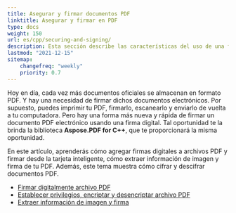 ```yaml
---
title: Asegurar y firmar documentos PDF
linktitle: Asegurar y firmar en PDF
type: docs
weight: 150
url: es/cpp/securing-and-signing/
description: Esta sección describe las características del uso de una firma y la seguridad de su documento PDF utilizando C++
lastmod: "2021-12-15"
sitemap:
    changefreq: "weekly"
    priority: 0.7
---
```


Hoy en día, cada vez más documentos oficiales se almacenan en formato PDF. Y hay una necesidad de firmar dichos documentos electrónicos. Por supuesto, puedes imprimir tu PDF, firmarlo, escanearlo y enviarlo de vuelta a tu computadora. Pero hay una forma más nueva y rápida de firmar un documento PDF electrónico usando una firma digital. Tal oportunidad te la brinda la biblioteca **Aspose.PDF for C++**, que te proporcionará la misma oportunidad.

En este artículo, aprenderás cómo agregar firmas digitales a archivos PDF y firmar desde la tarjeta inteligente, cómo extraer información de imagen y firma de tu PDF. Además, este tema muestra cómo cifrar y descifrar documentos PDF.

- [Firmar digitalmente archivo PDF](/pdf/cpp/digitally-sign-pdf-file/)
- [Establecer privilegios, encriptar y desencriptar archivo PDF](/pdf/cpp/set-privileges-encrypt-and-decrypt-pdf-file/)
- [Extraer información de imagen y firma](/pdf/cpp/extract-image-and-signature-information/)